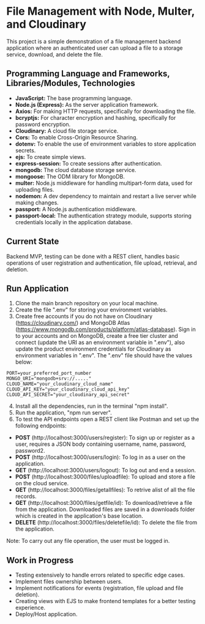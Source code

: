 # File Management with Node, Multer, and Cloudinary

This project is a simple demonstration of a file management backend application where an authenticated user can upload a file to a storage service, download, and delete the file.

## Programming Language and Frameworks, Libraries/Modules, Technologies

- **JavaScript:** The base programming language.
- **Node.js (Express):** As the server application framework.
- **Axios:** For making HTTP requests, specifically for downloading the file.
- **bcryptjs:** For character encryption and hashing, specifically for password encryption.
- **Cloudinary:** A cloud file storage service.
- **Cors:** To enable Cross-Origin Resource Sharing.
- **dotenv:** To enable the use of environment variables to store application secrets.
- **ejs:** To create simple views.
- **express-session:** To create sessions after authentication.
- **mongodb:** The cloud database storage service.
- **mongoose:** The ODM library for MongoDB.
- **multer:** Node.js middleware for handling multipart-form data, used for uploading files.
- **nodemon:** A dev dependency to maintain and restart a live server while making changes.
- **passport:** A Node.js authentication middleware.
- **passport-local:** The authentication strategy module, supports storing credentials locally in the application database.

## Current State

Backend MVP, testing can be done with a REST client, handles basic operations of user registration and authentication, file upload, retrieval, and deletion.

## Run Application

1. Clone the main branch repository on your local machine.
2. Create the file ".env" for storing your environment variables.
3. Create free accounts if you do not have on Cloudinary (https://cloudinary.com/) and MongoDB Atlas (https://www.mongodb.com/products/platform/atlas-database). Sign in to your accounts and on MongoDB, create a free tier cluster and connect (update the URI as an environment variable in ".env"), also update the product environment credentials for Cloudinary as environment variables in ".env". The ".env" file should have the values below:

```plaintext
PORT=your_preferred_port_number
MONGO_URI="mongodb+srv://....."
CLOUD_NAME="your_cloudinary_cloud_name"
CLOUD_API_KEY="your_cloudinary_cloud_api_key"
CLOUD_API_SECRET="your_cloudinary_api_secret"
```

4. Install all the dependencies, run in the terminal "npm install".
5. Run the application, "npm run server".
6. To test the API endpoints open a REST client like Postman and set up the following endpoints:

  - **POST** (http://localhost:3000/users/register): To sign up or register as a user, requires a JSON body containing username, name, password, password2.
  - **POST** (http://localhost:3000/users/login): To log in as a user on the application.
  - **GET** (http://localhost:3000/users/logout): To log out and end a session.
  - **POST** (http://localhost:3000/files/uploadfile): To upload and store a file on the cloud service.
  - **GET** (http://localhost:3000/files/getallfiles): To retrive alist of all the file records.
  - **GET** (http://localhost:3000/files/getfile/id): To download/retrieve a file from the application. Downloaded files are saved in a downloads folder which is created in the application's base location.
  - **DELETE** (http://localhost:3000/files/deletefile/id): To delete the file from the application.

Note: To carry out any file operation, the user must be logged in.

## Work in Progress
- Testing extensively to handle errors related to specific edge cases.
- Implement files ownership between users.
- Implement notifications for events (registration, file upload and file deletion).
- Creating views with EJS to make frontend templates for a better testing experience.
- Deploy/Host application.

